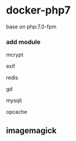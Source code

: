 # docker-php7

base on php:7.0-fpm

### add module

mcrypt

exif

redis

gd

mysqli

opcache

## imagemagick

